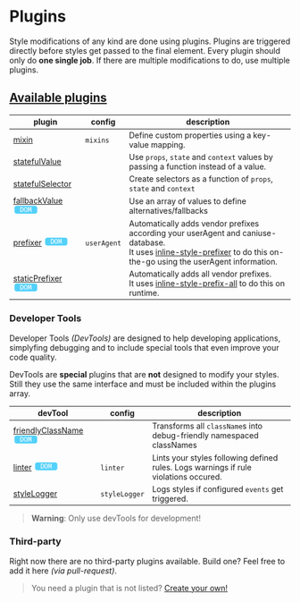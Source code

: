 # Plugins

Style modifications of any kind are done using plugins. Plugins are triggered directly before styles get passed to the final element. Every plugin should only do **one single job**. If there are multiple modifications to do, use multiple plugins.


## [Available plugins](plugins/)
| plugin | config | description |
| ------ | ------ | ------ |
| [mixin](plugins/Mixin.md) | `mixins` | Define custom properties using a key-value mapping. |
| [statefulValue](plugins/StatefulValue.md) |  | Use `props`, `state` and `context` values by passing a function instead of a value.  |
| [statefulSelector](plugins/StatefulSelector.md) |  | Create selectors as a function of `props`, `state` and `context`  |
| [fallbackValue](plugins/FallbackValue.md) <img src="res/dom-badge.png" height=15> |  | Use an array of values to define alternatives/fallbacks |
| [prefixer](plugins/Prefixer.md) <img src="res/dom-badge.png" height=15> | `userAgent` | Automatically adds vendor prefixes according your userAgent and caniuse-database.<br> It uses [inline-style-prefixer](https://github.com/rofrischmann/inline-style-prefixer) to do this on-the-go using the userAgent information. |
| [staticPrefixer](plugins/StaticPrefixer.md) <img src="res/dom-badge.png" height=15> | | Automatically adds all vendor prefixes.<br> It uses [inline-style-prefix-all](https://github.com/rofrischmann/inline-style-prefix-all) to do this on runtime. |

### Developer Tools

Developer Tools *(DevTools)* are designed to help developing applications, simplyfing debugging and to include special tools that even improve your code quality.

DevTools are **special** plugins that are **not** designed to modify your styles. Still they use the same interface and must be included within the plugins array.

| devTool | config | description |
| ------ | ------ | ------ |
| [friendlyClassName](plugins/FriendlyClassName.md) <img src="res/dom-badge.png" height=15> | | Transforms all `className`s into debug-friendly namespaced classNames  |
| [linter](plugins/Linter.md) <img src="res/dom-badge.png" height=15> | `linter` | Lints your styles following defined rules. Logs warnings if rule violations occured. |
| [styleLogger](plugins/StyleLogger.md) | `styleLogger` | Logs styles if configured `events` get triggered. |

> **Warning**: Only use devTools for development!

### Third-party
Right now there are no third-party plugins available. Build one? Feel free to add it here *(via pull-request)*.

> You need a plugin that is not listed? [Create your own!](./guides/customPlugin.md)
